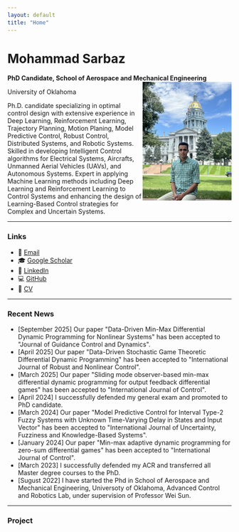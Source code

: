 ```yaml
---
layout: default
title: "Home"
---
```


# Mohammad Sarbaz
**PhD Candidate, School of Aerospace and Mechanical Engineering**  
<img src="assets/profile.jpg" align="right" width="200">

University of Oklahoma  


Ph.D. candidate specializing in optimal control design with extensive experience in Deep Learning, Reinforcement Learning, Trajectory Planning, Motion Planing, Model Predictive Control, Robust Control, Distributed Systems, and Robotic Systems. Skilled in developing Intelligent Control algorithms for Electrical Systems, Aircrafts, Unmanned Aerial Vehicles (UAVs), and Autonomous Systems. Expert in applying Machine Learning methods including Deep Learning and Reinforcement Learning to Control Systems and enhancing the design of Learning-Based Control strategies for Complex and Uncertain Systems.  

---

### Links
- 📧 [Email](mailto:mohammadsarbaz@ou.edu)  
- 🎓 [Google Scholar](https://scholar.google.com/citations?user=St87OnMAAAAJ&hl=en)  
- 💼 [LinkedIn](https://www.linkedin.com/in/mohammad-sarbaz-94256b1b7/)  
- 💻 [GitHub](https://github.com/sarbaz-mohammad)  
- 📄 [CV](assets/CV_Academic.pdf)

---

### Recent News
- [September 2025] Our paper "Data-Driven Min-Max Differential Dynamic Programming for Nonlinear Systems" has been accepted to "Journal of Guidance Control and Dynamics".
- [April 2025] Our paper "Data-Driven Stochastic Game Theoretic Differential Dynamic Programming" has been accepted to "International Journal of Robust and Nonlinear Control".
- [March 2025] Our paper "Sliding mode observer-based min-max differential dynamic programming for output feedback differential games" has been accepted to "International Journal of Control".
- [April 2024] I successfully defended my general exam and promoted to PhD candidate. 
- [March 2024] Our paper "Model Predictive Control for Interval Type-2 Fuzzy Systems with Unknown Time-Varying Delay in States and Input Vector" has been accepted to "International Journal of Uncertainty, Fuzziness and Knowledge-Based Systems".
- [January 2024] Our paper "Min-max adaptive dynamic programming for zero-sum differential games" has been accepted to "International Journal of Control".
- [March 2023] I successfully defended my ACR and transferred all Master degree courses to the PhD.
- [Sugust 2022] I have started the Phd in School of Aerospace and Mechanical Engineering, Universoty of Oklahoma, Advanced Control and Robotics Lab, under supervision of Professor Wei Sun.
---
  ### Project
